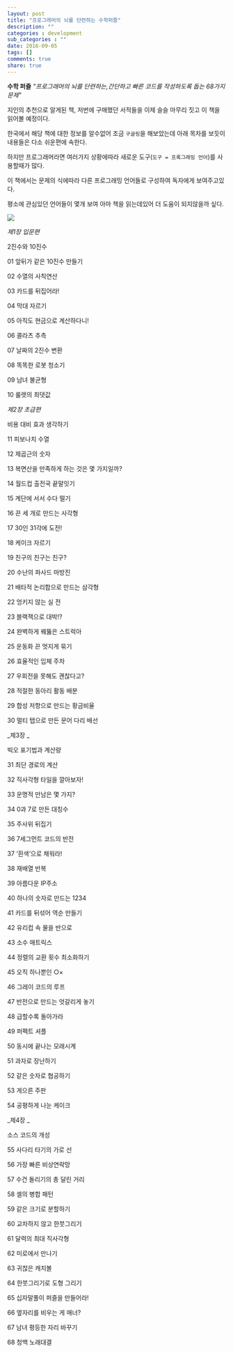 ```yaml
---
layout: post
title: "프로그래머의 뇌를 단련하는 수학퍼즐"
description: ""
categories : development
sub_categories : ""
date: 2016-09-05
tags: []
comments: true
share: true
---
```


  

**수학 퍼즐** _"프로그래머의 뇌를 단련하는,간단하고 빠른 코드를 작성하도록 돕는 68가지 문제"_

지인의 추천으로 알게된 책, 저번에 구매했던 서적들을 이제 슬슬 마무리 짓고 이 책을 읽어볼 예정이다.

한국에서 해당 책에 대한 정보를 알수없어 조금 `구글링`을 해보았는데 아래 목차를 보듯이 내용들은 다소 쉬운편에 속한다.

하지만 프로그래머라면 여러가지 상황에따라 새로운 도구(`도구 = 프록그래밍 언어`)를 사용할때가 많다.

이 책에서는 문제의 식에따라 다른 프로그래밍 언어들로 구성하여 독자에게 보여주고있다.

평소에 관심있던 언어들이 몇개 보여 아마 책을 읽는데있어 더 도움이 되지않을까 싶다.

  

![](/assets/images/posts/691/2569744657CE175D04AA99.JPEG)

  

  

  

  

_제1장 입문편_

2진수와 10진수

01 앞뒤가 같은 10진수 만들기

02 수열의 사칙연산

03 카드를 뒤집어라!

04 막대 자르기

05 아직도 현금으로 계산하다니!

06 콜라츠 추측

07 날짜의 2진수 변환

08 똑똑한 로봇 청소기

09 남녀 불균형

10 룰렛의 최댓값

  

_제2장 초급편_

비용 대비 효과 생각하기

11 피보나치 수열

12 제곱근의 숫자

13 복면산을 만족하게 하는 것은 몇 가지일까?

14 월드컵 출전국 끝말잇기

15 계단에 서서 수다 떨기

16 끈 세 개로 만드는 사각형

17 30인 31각에 도전!

18 케이크 자르기

19 친구의 친구는 친구?

20 수난의 파사드 마방진

21 배타적 논리합으로 만드는 삼각형

22 엉키지 않는 실 전

23 블랙잭으로 대박!?

24 완벽하게 꿰뚫은 스트럭아

25 운동화 끈 멋지게 묶기

26 효율적인 입체 주차

27 우회전을 못해도 괜찮다고?

28 적절한 동아리 활동 배분

29 합성 저항으로 만드는 황금비율

30 멀티 탭으로 만든 문어 다리 배선

  

_제3장 _

빅오 표기법과 계산량

31 최단 경로의 계산

32 직사각형 타일을 깔아보자!

33 운명적 만남은 몇 가지?

34 0과 7로 만든 대칭수

35 주사위 뒤집기

36 7세그먼트 코드의 반전

37 ‘흰색’으로 채워라!

38 재배열 반복

39 아름다운 IP주소

40 하나의 숫자로 만드는 1234

41 카드를 뒤섞어 역순 만들기

42 유리컵 속 물을 반으로

43 소수 매트릭스

44 정렬의 교환 횟수 최소화하기

45 오직 하나뿐인 ○×

46 그레이 코드의 루프

47 반전으로 만드는 엇갈리게 놓기

48 급할수록 돌아가라

49 퍼펙트 셔플

50 동시에 끝나는 모래시계

51 과자로 장난하기

52 같은 숫자로 협공하기

53 게으른 주판

54 공평하게 나눈 케이크

  

_제4장 _

소스 코드의 개성

55 사다리 타기의 가로 선

56 가장 빠른 비상연락망

57 수건 돌리기의 총 달린 거리

58 셀의 병합 패턴

59 같은 크기로 분할하기

60 교차하지 않고 한붓그리기

61 달력의 최대 직사각형

62 미로에서 만나기

63 귀찮은 캐치볼

64 한붓그리기로 도형 그리기

65 십자말풀이 퍼즐을 만들어라!

66 옆자리를 비우는 게 매너?

67 남녀 평등한 자리 바꾸기

68 청백 노래대결


